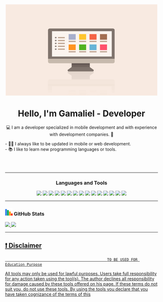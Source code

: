 <p align="center">
  <img src="src/Imagen.gif" alt="Example 1" width="500" height="300" />
</p>

<h1 align="center">Hello, I'm Gamaliel - Developer</h1>

<p align="center"> 💻 I am a developer specialized in mobile development and with experience with development companies. 📱 </p align="center">
<p align="left">
- 👨‍💻 I always like to be updated in mobile or web development.<br>
- 📚 I like to learn new programming languages ​​or tools.<br>
<p align="left"> 

<br />
<br />

---

<h3 align="center">Languages and Tools</h3>
<p align="center">
    <a  target="_blank"> <img src="https://img.shields.io/badge/OS-Windows-informational?style=flat&logo=windows&logoColor=white&color=2bbc8a"/> </a>
    <a  target="_blank"> <img src="https://img.shields.io/badge/OS-Android-informational?style=flat&logo=android&logoColor=white&color=2bbc8a"/> </a>
    <a  target="_blank"> <img src="https://img.shields.io/badge/OS-iOS-informational?style=flat&logo=apple&logoColor=white&color=2bbc8a"/> </a>
    <a target="_blank"> <img src="https://img.shields.io/badge/Code-JavaScript-informational?style=flat&logo=javascript&logoColor=white&color=2bbc8a"/> </a>
    <a target="_blank"> <img src="https://img.shields.io/badge/Code-C++-informational?style=flat&logo=c++&logoColor=white&color=2bbc8a"/> </a>
    <a target="_blank"> <img src="https://img.shields.io/badge/Code-Dart-informational?style=flat&logo=dart&logoColor=white&color=2bbc8a"/> </a>
    <a target="_blank"> <img src="https://img.shields.io/badge/Code-React-informational?style=flat&logo=react&logoColor=white&color=2bbc8a"/> </a>
    <a target="_blank"> <img src="https://img.shields.io/badge/Code-Flutter-informational?style=flat&logo=flutter&logoColor=white&color=2bbc8a"/> </a>
    <a target="_blank"> <img src="https://img.shields.io/badge/Code-HTML5-informational?style=flat&logo=html5&logoColor=white&color=2bbc8a"/> </a>
    <a  target="_blank"> <img src="https://img.shields.io/badge/DB-SQL-informational?style=flat&logo=sql&logoColor=white&color=2bbc8a"/> </a>
    <a  target="_blank"> <img src="https://img.shields.io/badge/DB-NoSQL-informational?style=flat&logo=nosql&logoColor=white&color=2bbc8a"/> </a>
    <a  target="_blank"> <img src="https://img.shields.io/badge/Tools-Node-informational?style=flat&logo=node&logoColor=white&color=2bbc8a"/> </a>
    <a  target="_blank"> <img src="https://img.shields.io/badge/Tools-Angular-informational?style=flat&logo=angular&logoColor=white&color=2bbc8a"/> </a>
    <a target="_blank"> <img src="https://img.shields.io/badge/Tools-Git-informational?style=flat&logo=git&logoColor=white&color=2bbc8a"/> </a>
    <a target="_blank"> <img src="https://img.shields.io/badge/Tools-GitHub-informational?style=flat&logo=github&logoColor=white&color=2bbc8a"/> </a>
    
</p>

---
<h3 align="left"><img src="./src/estadisticas.gif" width="25px" height="25px"> GitHub Stats</h3>

<div>
  <a href="https://github.com/Gamaliel-developer">
  <img height="180em" src="https://github-readme-stats.vercel.app/api?username=Gamaliel-developer&show_icons=true&theme=radical&include_all_commits=true&count_private=true"/>
  <img height="180em" src="https://github-readme-stats.vercel.app/api/top-langs/?username=Gamaliel-developer&layout=compact&langs_count=7&theme=radical"/>
</div>

---

## :exclamation: Disclaimer
                                                   TO BE USED FOR Education Purpose

All tools may only be used for lawful purposes. Users take full responsibility for any action taken using the tool(s). The author declines all responsibility for damage caused by these tools offered on his page. If these terms do not suit you, do not use these tools.
By using the tools you declare that you have taken cognizance of the terms of this
